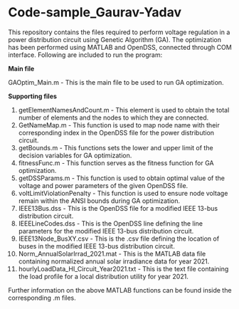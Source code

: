 # Code-sample_Gaurav-Yadav
This repository contains the files required to perform voltage regulation in a power distribution circuit using Genetic Algorithm (GA). The optimization has been performed using MATLAB and OpenDSS, connected through COM interface. Following are included to run the program:

**Main file**

GAOptim_Main.m - This is the main file to be used to run GA optimization. 

**Supporting files**
1. getElementNamesAndCount.m - This element is used to obtain the total number of elements and the nodes to which they are connected.
2. GetNameMap.m - This function is used to map node name with their corresponding index in the OpenDSS file for the power distribution circuit.
3. getBounds.m - This functions sets the lower and upper limit of the decision variables for GA optimization.
4. fitnessFunc.m - This function serves as the fitness function for GA optimization.
5. getDSSParams.m - This function is used to obtain optimal value of the voltage and power parameters of the given OpenDSS file.
6. voltLimitViolationPenalty - This function is used to ensure node voltage remain within the ANSI bounds during GA optimization.
7. IEEE13Bus.dss - This is the OpenDSS file for a modified IEEE 13-bus distribution circuit.
8. IEEELineCodes.dss - This is the OpenDSS line defining the line parameters for the modified IEEE 13-bus distribution circuit.
9. IEEE13Node_BusXY.csv - This is the .csv file defining the location of buses in the modified IEEE 13-bus distribution circuit.
10. Norm_AnnualSolarIrrad_2021.mat - This is the MATLAB data file containing normalized annual solar irradiance data for year 2021.
11. hourlyLoadData_HI_Circuit_Year2021.txt - This is the text file containing the load profile for a local distribution utility for year 2021.

Further information on the above MATLAB functions can be found inside the corresponding .m files.

